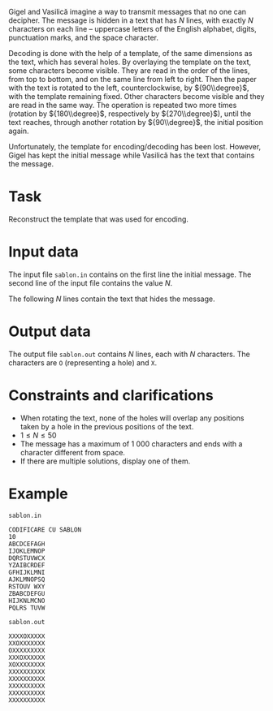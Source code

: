 Gigel and Vasilică imagine a way to transmit messages that no one can decipher. The message is hidden in a text that has $N$ lines, with exactly $N$ characters on each line – uppercase letters of the English alphabet, digits, punctuation marks, and the space character.

Decoding is done with the help of a template, of the same dimensions as the text, which has several holes. By overlaying the template on the text, some characters become visible. They are read in the order of the lines, from top to bottom, and on the same line from left to right. Then the paper with the text is rotated to the left, counterclockwise, by ${90\\degree}$, with the template remaining fixed. Other characters become visible and they are read in the same way. The operation is repeated two more times (rotation by ${180\\degree}$, respectively by ${270\\degree}$), until the text reaches, through another rotation by ${90\\degree}$, the initial position again.

Unfortunately, the template for encoding/decoding has been lost. However, Gigel has kept the initial message while Vasilică has the text that contains the message.

# Task

Reconstruct the template that was used for encoding.

# Input data

The input file `sablon.in` contains on the first line the initial message. The second line of the input file contains the value $N$.

The following $N$ lines contain the text that hides the message.

# Output data

The output file `sablon.out` contains $N$ lines, each with $N$ characters. The characters are `O` (representing a hole) and `X`.

# Constraints and clarifications

* When rotating the text, none of the holes will overlap any positions taken by a hole in the previous positions of the text.
* $1 \leq N \leq 50$
* The message has a maximum of $1\ 000$ characters and ends with a character different from space.
* If there are multiple solutions, display one of them.

# Example

`sablon.in`
```
CODIFICARE CU SABLON
10
ABCDCEFAGH
IJOKLEMNOP
DQRSTUVWCX
YZAIBCRDEF
GFHIJKLMNI
AJKLMNOPSQ
RSTOUV WXY
ZBABCDEFGU
HIJKNLMCNO
PQLRS TUVW
```

`sablon.out`
```
XXXXOXXXXX
XXOXXXXXXX
OXXXXXXXXX
XXXOXXXXXX
XOXXXXXXXX
XXXXXXXXXX
XXXXXXXXXX
XXXXXXXXXX
XXXXXXXXXX
XXXXXXXXXX
```